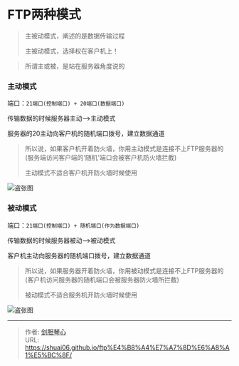 # FTP两种模式




> 主被动模式，阐述的是数据传输过程
>
> 主被动模式，选择权在客户机上！

> 所谓主或被，是站在服务器角度说的



### 主动模式

端口：`21端口(控制端口) + 20端口(数据端口)`

传输数据的时候服务器主动-->主动模式

服务器的20主动向客户机的随机端口拨号，建立数据通道



> 所以说，如果客户机开着防火墙，你用主动模式是连接不上FTP服务器的(服务端访问客户端的'随机'端口会被客户机防火墙拦截)
>
> 主动模式不适合客户机开防火墙时候使用



<img src="https://geoer666-1257264766.cos.ap-beijing.myqcloud.com/%E4%B8%BB%E5%8A%A8%E6%A8%A1%E5%BC%8Fftp.jpg" alt="盗张图"></img>





### 被动模式

端口：`21端口(控制端口) + 随机端口(作为数据端口)`

传输数据的时候服务器被动-->被动模式

客户机主动向服务器的随机端口拨号，建立数据通道



> 所以说，如果服务器开着防火墙，你用被动模式是连接不上FTP服务器的(客户机访问服务器的随机端口会被服务器防火墙所拦截)
>
> 被动模式不适合服务机开防火墙时候使用



<img src="https://geoer666-1257264766.cos.ap-beijing.myqcloud.com/%E8%A2%AB%E5%8A%A8%E6%A8%A1%E5%BC%8Fftp.jpg" alt="盗张图"></img>


---

> 作者: [剑胆琴心](http://shuai06.github.io)  
> URL: https://shuai06.github.io/ftp%E4%B8%A4%E7%A7%8D%E6%A8%A1%E5%BC%8F/  

